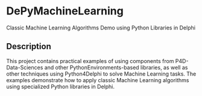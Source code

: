 # DePyMachineLearning
Classic Machine Learning Algorithms Demo using Python Libraries in Delphi

## Description

This project contains practical examples of using components from P4D-Data-Sciences and other PythonEnvironments-based libraries, as well as other techniques using Python4Delphi to solve Machine Learning tasks. The examples demonstrate how to apply classic Machine Learning algorithms using specialized Python libraries in Delphi.
